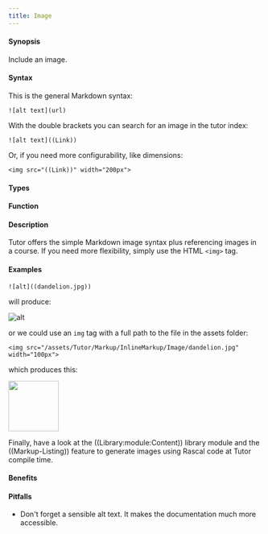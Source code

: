 ```yaml
---
title: Image
---
```


#### Synopsis

Include an image.

#### Syntax

This is the general Markdown syntax:
``````
![alt text](url)
``````

With the double brackets you can search for an image in the tutor index:
``````
![alt text]((Link))
``````

Or, if you need more configurability, like dimensions:
``````
<img src="((Link))" width="200px">
``````

#### Types

#### Function

#### Description

Tutor offers the simple Markdown image syntax plus referencing images in a course. 
If you need more flexibility, simply use the HTML `<img>` tag.

#### Examples

``````
![alt]((dandelion.jpg))
``````

will produce:

![alt]((dandelion.jpg))

or we could use an `img` tag with a full path to the file in the assets folder:
``````
<img src="/assets/Tutor/Markup/InlineMarkup/Image/dandelion.jpg" width="100px">
``````

which produces this:

<img src="/assets/Tutor/Markup/InlineMarkup/Image/dandelion.jpg" width="100px">

Finally, have a look at the ((Library:module:Content)) library module and the ((Markup-Listing)) feature to generate
images using Rascal code at Tutor compile time.

#### Benefits

#### Pitfalls

* Don't forget a sensible alt text. It makes the documentation much more accessible.
